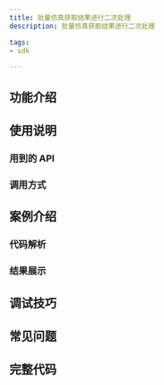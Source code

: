 ```yaml
---
title: 批量仿真获取结果进行二次处理
description: 批量仿真获取结果进行二次处理

tags:
- sdk

---
```


## 功能介绍

## 使用说明

### 用到的 API

### 调用方式

## 案例介绍

### 代码解析

### 结果展示

## 调试技巧

## 常见问题

## 完整代码